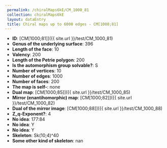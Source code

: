 ```yaml
--- 
 permalink: /chiralMaps6kE/CM_1000_81 
 collection: chiralMaps6kE
 layout: dataEntry
 title: Chiral maps up to 6000 edges - CM[1000;81]
---
```


- **ID**: [CM[1000;81]]({{ site.url }}/test/CM_1000_81)
- **Genus of the underlying surface**: 396
- **Length of the face**: 10
- **Valency**: 200
- **Length of the Petrie polygon**: 200
- **Is the automorphism group solvable?**: S
- **Number of vertices**: 10
- **Number of edges**: 1000
- **Number of faces**: 200
- **The map is self-**: none
- **Dual map**: [CM[1000;85]]({{ site.url }}/test/CM_1000_85)
- **Mirror (enantihomorphic) map**: [CM[1000;82]]({{ site.url }}/test/CM_1000_82)
- **Dual of the mirror image**: [CM[1000;88]]({{ site.url }}/test/CM_1000_88)
- **Z_q-Exponent?**: 4
- **No idea**:  177:84
- **No idea**: Y
- **No idea**: Y
- **Skeleton**: Sk(10;4)^40
- **Some other kind of skeleton**: nan
